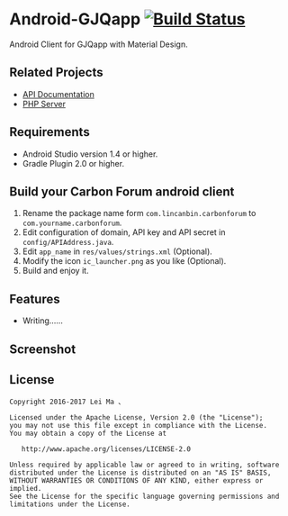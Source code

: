 # Android-GJQapp   [![Build Status](https://travis-ci.org/lincanbin/Android-Carbon-Forum.svg)](https://travis-ci.org/lincanbin/Android-Carbon-Forum)

Android Client for GJQapp with Material Design.



## Related Projects

* [API Documentation](https://github.com/lincanbin/Carbon-Forum-API-Documentation)
* [PHP Server](https://github.com/lincanbin/Carbon-Forum)

## Requirements

* Android Studio version 1.4 or higher.
* Gradle Plugin 2.0 or higher.

## Build your Carbon Forum android client

1. Rename the package name form ```com.lincanbin.carbonforum``` to ```com.yourname.carbonforum```.
2. Edit configuration of domain, API key and API secret in ```config/APIAddress.java```.
3. Edit ```app_name``` in ```res/values/strings.xml``` (Optional).
4. Modify the icon ```ic_launcher.png``` as you like (Optional).
5. Build and enjoy it.

## Features

* Writing……

## Screenshot





## License

``` 
Copyright 2016-2017 Lei Ma 、

Licensed under the Apache License, Version 2.0 (the "License");
you may not use this file except in compliance with the License.
You may obtain a copy of the License at

   http://www.apache.org/licenses/LICENSE-2.0

Unless required by applicable law or agreed to in writing, software
distributed under the License is distributed on an "AS IS" BASIS,
WITHOUT WARRANTIES OR CONDITIONS OF ANY KIND, either express or implied.
See the License for the specific language governing permissions and
limitations under the License.
```